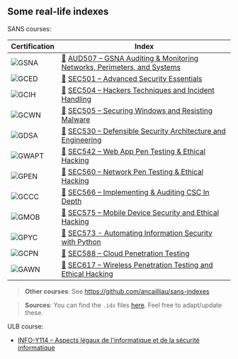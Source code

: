 ## Some real-life indexes

SANS courses:

| Certification | Index |
| -- | -- |
| ![GSNA](https://www.giac.org/images/design/custom/icons/certs/small/gsna-gold.png) | [:link:](https://www.sans.org/cyber-security-courses/auditing-networks-perimeters-systems) [AUD507 – GSNA Auditing & Monitoring Networks, Perimeters, and Systems](sans/aud507.pdf) |
| ![GCED](https://www.giac.org/images/design/custom/icons/certs/small/gced-gold.png) | [:link:](https://www.sans.org/cyber-security-courses/advanced-security-essentials-enterprise-defender) [SEC501 – Advanced Security Essentials](sans/sec501.pdf) |
| ![GCIH](https://www.giac.org/images/design/custom/icons/certs/small/gcih-gold.png) | [:link:](https://www.sans.org/cyber-security-courses/hacker-techniques-exploits-incident-handling) [SEC504 – Hackers Techniques and Incident Handling](sans/sec504.pdf) |
| ![GCWN](https://www.giac.org/images/design/custom/icons/certs/small/gcwn-gold.png) | [:link:](https://www.sans.org/cyber-security-courses/securing-windows-with-powershell) [SEC505 – Securing Windows and Resisting Malware](sans/sec505.pdf) |
| ![GDSA](https://www.giac.org/images/design/custom/icons/certs/small/gdsa-gold.png) | [:link:](https://www.sans.org/cyber-security-courses/defensible-security-architecture-and-engineering) [SEC530 – Defensible Security Architecture and Engineering](sans/sec530.pdf) |
| ![GWAPT](https://www.giac.org/images/design/custom/icons/certs/small/gwapt-gold.png) | [:link:](https://www.sans.org/cyber-security-courses/web-app-penetration-testing-ethical-hacking) [SEC542 – Web App Pen Testing & Ethical Hacking](sans/sec542.pdf) |
| ![GPEN](https://www.giac.org/images/design/custom/icons/certs/small/gpen-gold.png) | [:link:](https://www.sans.org/cyber-security-courses/network-penetration-testing-ethical-hacking) [SEC560 – Network Pen Testing & Ethical Hacking](sans/sec560.pdf) |
| ![GCCC](https://www.giac.org/images/design/custom/icons/certs/small/gccc-gold.png) | [:link:](https://www.sans.org/cyber-security-courses/implementing-auditing-critical-security-controls) [SEC566 – Implementing & Auditing CSC In Depth](sans/sec566.pdf) |
| ![GMOB](https://www.giac.org/images/design/custom/icons/certs/small/gmob-gold.png) | [:link:](https://www.sans.org/cyber-security-courses/mobile-device-security-ethical-hacking) [SEC575 – Mobile Device Security and Ethical Hacking](sans/sec575.pdf) |
| ![GPYC](https://www.giac.org/images/design/custom/icons/certs/small/gpyc-gold.png) | [:link:](https://www.sans.org/cyber-security-courses/automating-information-security-with-python/) [SEC573 - Automating Information Security with Python](sans/sec573.pdf) |
| ![GCPN](https://www.giac.org/images/design/custom/icons/certs/small/gcpn-gold.png) | [:link:](https://www.sans.org/cyber-security-courses/cloud-penetration-testing) [SEC588 – Cloud Penetration Testing](sans/sec588.pdf) |
| ![GAWN](https://www.giac.org/images/design/custom/icons/certs/small/gawn-gold.png) | [:link:](https://www.sans.org/cyber-security-courses/wireless-penetration-testing-ethical-hacking) [SEC617 – Wireless Penetration Testing and Ethical Hacking](sans/sec617.pdf) |

> **Other courses**: See https://github.com/ancailliau/sans-indexes

> **Sources**: You can find the `.idx` files [here](https://github.com/dhondta/tex-course-index-template/tree/master/examples/sans). Feel free to adapt/update these.

ULB course:

- [INFO-Y114 – Aspects légaux de l'informatique et de la sécurité informatique](ulb/info-y114.pdf)
